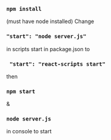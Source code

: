 ### `npm install`

(must have node installed)
Change
### `"start": "node server.js"`
in scripts start in package.json to
### ` "start": "react-scripts start"`

then
### `npm start`
&
### `node server.js`

in console to start
